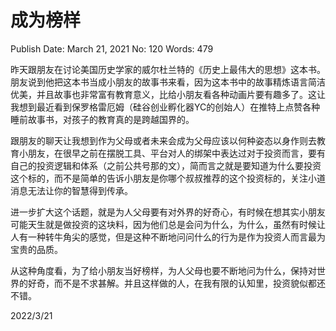 # 成为榜样

Publish Date: March 21, 2021
No: 120
Words: 479

昨天跟朋友在讨论美国历史学家的威尔杜兰特的《历史上最伟大的思想》这本书。朋友说到他把这本书当成小朋友的故事书来看，因为这本书中的故事精炼语言简洁优美，并且故事也非常富有教育意义，比给小朋友看各种动画片要有趣多了。这让我想到最近看到保罗格雷厄姆（硅谷创业孵化器YC的创始人）在推特上点赞各种睡前故事书，对孩子的教育真的是跨越国界的。

跟朋友的聊天让我想到作为父母或者未来会成为父母应该以何种姿态以身作则去教育小朋友，在很早之前在摆脱工具、平台对人的绑架中表达过对于投资而言，要有自己的投资逻辑和体系（之前公共号那的文），简而言之就是要知道为什么要投资这个标的，而不是简单的告诉小朋友是你哪个叔叔推荐的这个投资标的，关注小道消息无法让你的智慧得到传承。

进一步扩大这个话题，就是为人父母要有对外界的好奇心，有时候在想其实小朋友可能天生就是做投资的这块料，因为他们总是会问为什么，为什么，虽然有时候让人有一种转牛角尖的感觉，但是这种不断地问问什么的行为是作为投资人而言最为宝贵的品质。

从这种角度看，为了给小朋友当好榜样，为人父母也要不断地问为什么，保持对世界的好奇，而不是不求甚解。并且这样做的人，在我有限的认知里，投资貌似都还不错。

2022/3/21